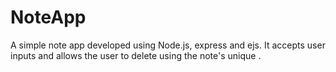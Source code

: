 # NoteApp

A simple note app developed using Node.js, express and ejs. 
It accepts user inputs and allows the user to delete using the note's unique .
